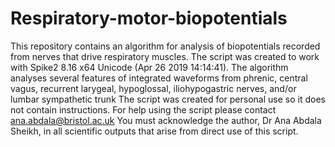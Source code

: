 # Respiratory-motor-biopotentials
This repository contains an algorithm for analysis of biopotentials recorded from nerves that drive respiratory muscles.
The script was created to work with Spike2 8.16 x64 Unicode (Apr 26 2019 14:14:41).
The algorithm analyses several features of integrated waveforms from phrenic, central vagus, recurrent larygeal, hypoglossal, iliohypogastric nerves, and/or lumbar sympathetic trunk
The script was created for personal use so it does not contain instructions.
For help using the script please contact ana.abdala@bristol.ac.uk
You must acknowledge the author, Dr Ana Abdala Sheikh, in all scientific outputs that arise from direct use of this script.
